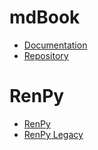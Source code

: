 # mdBook

  - [Documentation](https://rust-lang.github.io/mdBook/)
  - [Repository](https://github.com/mdbook/)

# RenPy

  - [RenPy](https://renpy.org)
  - [RenPy Legacy](https://www.renpy.org/wiki/renpy/Wiki_Home_Page)
